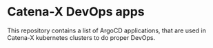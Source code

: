 # Catena-X DevOps apps

This repository contains a list of ArgoCD applications, that are used in Catena-X kubernetes clusters to do proper DevOps.
